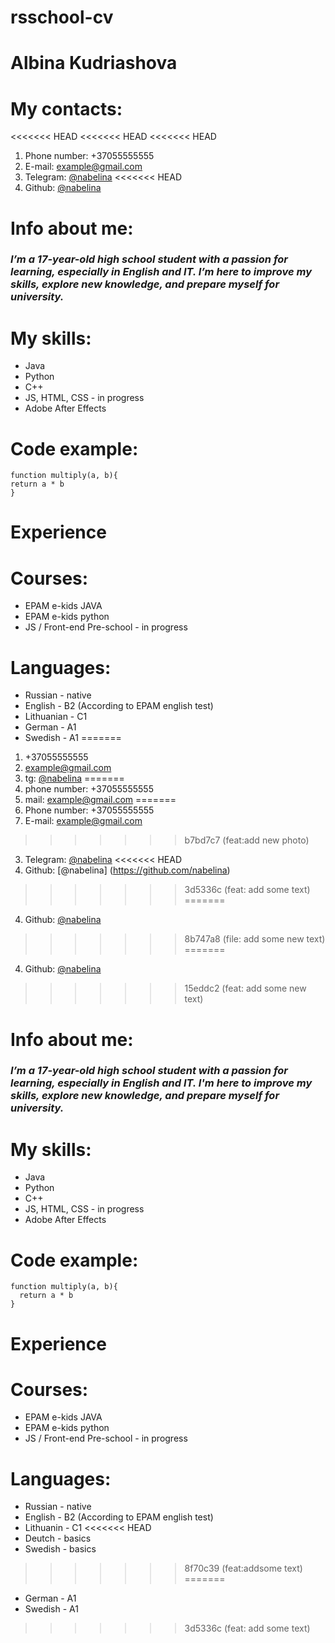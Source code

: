 # rsschool-cv
# Albina Kudriashova
# My contacts:
<<<<<<< HEAD
<<<<<<< HEAD
<<<<<<< HEAD
1. Phone number: +37055555555
2. E-mail: example@gmail.com
3. Telegram: [@nabelina](https://t.me/nabelina)
<<<<<<< HEAD
4. Github: [@nabelina](https://github.com/nabelina)
# Info about me:
### *I’m a 17-year-old high school student with a passion for learning, especially in English and IT. I’m here to improve my skills, explore new knowledge, and prepare myself for university.*
# My skills:
* Java
* Python
* C++
* JS, HTML, CSS - in progress
* Adobe After Effects
# Code example:
```
function multiply(a, b){
return a * b
}
```
# Experience
# Courses:
* EPAM e-kids JAVA
* EPAM e-kids python
* JS / Front-end Pre-school - in progress
# Languages:
* Russian - native
* English - B2 (According to EPAM english test)
* Lithuanian - C1
* German - A1
* Swedish - A1
=======
1. +37055555555
2. example@gmail.com
3. tg: [@nabelina](https://t.me/nabelina)
=======
1. phone number: +37055555555
2. mail: example@gmail.com
=======
1. Phone number: +37055555555
2. E-mail: example@gmail.com
>>>>>>> b7bd7c7 (feat:add new photo)
3. Telegram: [@nabelina](https://t.me/nabelina)
<<<<<<< HEAD
4. Github: [@nabelina] (https://github.com/nabelina)
>>>>>>> 3d5336c (feat: add some text)
=======
4. Github: [@nabelina](https://github.com/nabelina)
>>>>>>> 8b747a8 (file: add some new text)
=======
4. Github: [@nabelina](https://github.com/nabelina)
>>>>>>> 15eddc2 (feat: add some new text)
# Info about me:
### *I’m a 17-year-old high school student with a passion for learning, especially in English and IT. I'm here to improve my skills, explore new knowledge, and prepare myself for university.*
# My skills:
* Java
* Python
* C++
* JS, HTML, CSS - in progress
* Adobe After Effects
# Code example:
```
function multiply(a, b){
  return a * b
}
```
# Experience
# Courses:
* EPAM e-kids JAVA
* EPAM e-kids python
* JS / Front-end Pre-school - in progress
# Languages:
* Russian - native
* English - B2 (According to EPAM english test)
* Lithuanin - C1
<<<<<<< HEAD
* Deutch - basics
* Swedish - basics
>>>>>>> 8f70c39 (feat:addsome text)
=======
* German - A1
* Swedish - A1
>>>>>>> 3d5336c (feat: add some text)
